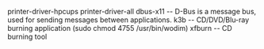 printer-driver-hpcups
printer-driver-all
dbus-x11 -- D-Bus is a message bus, used for sending messages between applications.
k3b -- CD/DVD/Blu-ray burning application (sudo chmod 4755 /usr/bin/wodim)
xfburn -- CD burning tool